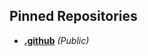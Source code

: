 ## Pinned Repositories

- [**.github**](https://github.com/gedeputuadyatmaputra/ExpressSign) *(Public)*

